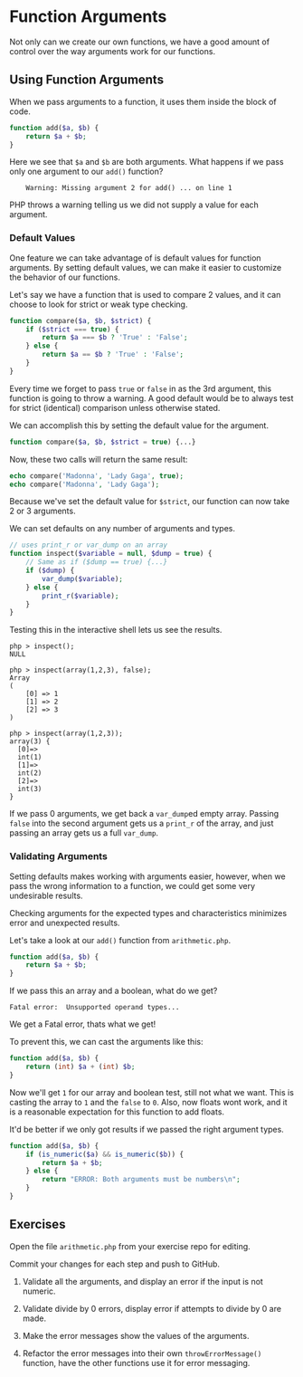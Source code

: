# Function Arguments

Not only can we create our own functions, we have a good amount of control over the way arguments work for our functions.

## Using Function Arguments

When we pass arguments to a function, it uses them inside the block of code.

~~~php
function add($a, $b) {
    return $a + $b;
}
~~~

Here we see that `$a` and `$b` are both arguments.  What happens if we pass only one argument to our `add()` function?

        Warning: Missing argument 2 for add() ... on line 1

PHP throws a warning telling us we did not supply a value for each argument.

### Default Values

One feature we can take advantage of is default values for function arguments.  By setting default values, we can make it easier to customize the behavior of our functions.

Let's say we have a function that is used to compare 2 values, and it can choose to look for strict or weak type checking.

~~~php
function compare($a, $b, $strict) {
    if ($strict === true) {
        return $a === $b ? 'True' : 'False';
    } else {
        return $a == $b ? 'True' : 'False';
    }
}
~~~

Every time we forget to pass `true` or `false` in as the 3rd argument, this function is going to throw a warning.  A good default would be to always test for strict (identical) comparison unless otherwise stated.

We can accomplish this by setting the default value for the argument.

~~~php
function compare($a, $b, $strict = true) {...}
~~~

Now, these two calls will return the same result:

~~~php
echo compare('Madonna', 'Lady Gaga', true);
echo compare('Madonna', 'Lady Gaga');
~~~

Because we've set the default value for `$strict`, our function can now take 2 or 3 arguments.

We can set defaults on any number of arguments and types.

~~~php
// uses print_r or var_dump on an array
function inspect($variable = null, $dump = true) {
    // Same as if ($dump == true) {...}
    if ($dump) {
        var_dump($variable);
    } else {
        print_r($variable);
    }
}
~~~

Testing this in the interactive shell lets us see the results.

    php > inspect();
    NULL

    php > inspect(array(1,2,3), false);
    Array
    (
        [0] => 1
        [1] => 2
        [2] => 3
    )

    php > inspect(array(1,2,3));
    array(3) {
      [0]=>
      int(1)
      [1]=>
      int(2)
      [2]=>
      int(3)
    }

If we pass 0 arguments, we get back a `var_dump`ed empty array.  Passing `false` into the second argument gets us a `print_r` of the array, and just passing an array gets us a full `var_dump`.

### Validating Arguments

Setting defaults makes working with arguments easier, however, when we pass the wrong information to a function, we could get some very undesirable results.

Checking arguments for the expected types and characteristics minimizes error and unexpected results.

Let's take a look at our `add()` function from `arithmetic.php`.

~~~php
function add($a, $b) {
    return $a + $b;
}
~~~

If we pass this an array and a boolean, what do we get?

    Fatal error:  Unsupported operand types...

We get a Fatal error, thats what we get!

To prevent this, we can cast the arguments like this:

~~~php
function add($a, $b) {
    return (int) $a + (int) $b;
}
~~~

Now we'll get `1` for our array and boolean test, still not what we want.  This is casting the array to `1` and the `false` to `0`.  Also, now floats wont work, and it is a reasonable expectation for this function to add floats.

It'd be better if we only got results if we passed the right argument types.

~~~php
function add($a, $b) {
    if (is_numeric($a) && is_numeric($b)) {
        return $a + $b;
    } else {
        return "ERROR: Both arguments must be numbers\n";
    }
}
~~~

## Exercises

Open the file `arithmetic.php` from your exercise repo for editing.

Commit your changes for each step and push to GitHub.

1. Validate all the arguments, and display an error if the input is not numeric.

1. Validate divide by 0 errors, display error if attempts to divide by 0 are made.

1. Make the error messages show the values of the arguments.

1. Refactor the error messages into their own `throwErrorMessage()` function, have the other functions use it for error messaging.
